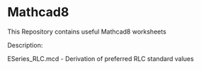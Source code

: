 # Mathcad8

This Repository contains useful Mathcad8 worksheets

Description:

ESeries_RLC.mcd - Derivation of preferred RLC standard values
